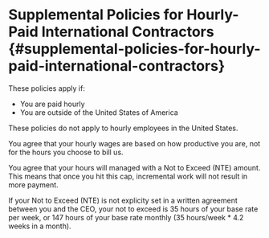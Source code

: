 # Supplemental Policies for Hourly-Paid International Contractors {#supplemental-policies-for-hourly-paid-international-contractors}

These policies apply if:

* You are paid hourly
* You are outside of the United States of America

These policies do not apply to hourly employees in the United States.

You agree that your hourly wages are based on how productive you are, not for the hours you choose to bill us.

You agree that your hours will managed with a Not to Exceed \(NTE\) amount. This means that once you hit this cap, incremental work will not result in more payment.

If your Not to Exceed \(NTE\) is not explicity set in a written agreement between you and the CEO, your not to exceed is 35 hours of your base rate per week, or 147 hours of your base rate monthly \(35 hours/week \* 4.2 weeks in a month\).

